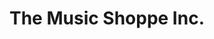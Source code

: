---
title: "The Music Shoppe Inc."
url: /champaign/the-music-shoppe-inc/
shop: musical instrument
---